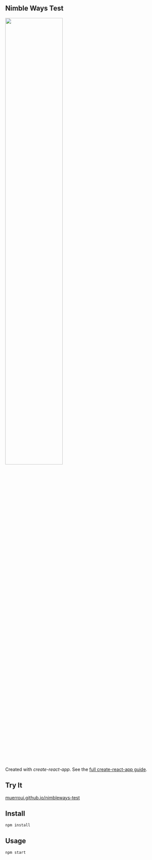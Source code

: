 Nimble Ways Test
---
<img src="Logotype primary.png" width="60%" height="60%" />

Created with *create-react-app*. See the [full create-react-app guide](https://github.com/facebookincubator/create-react-app/blob/master/packages/react-scripts/template/README.md).



Try It
---

[muerroui.github.io/nimbleways-test](https://muerroui.github.io/nimbleways-test)



Install
---

`npm install`



Usage
---

`npm start`
